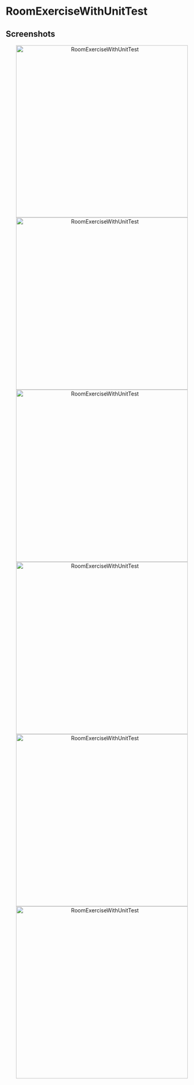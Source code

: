 # RoomExerciseWithUnitTest

## Screenshots
<p align="center">
<img alt="RoomExerciseWithUnitTest"height="450px" src="https://user-images.githubusercontent.com/73955284/151713679-426ea60a-0ec1-4f9b-b11c-cf6490cf47d0.png"  />
<img alt="RoomExerciseWithUnitTest"height="450px" src="https://user-images.githubusercontent.com/73955284/151713721-772c70ed-ba2f-4399-b0f7-d31159ba4b79.png"  />
<img alt="RoomExerciseWithUnitTest"height="450px" src="https://user-images.githubusercontent.com/73955284/151713735-37b78510-186c-48ee-86ab-c5180b91daba.png"   />
<img alt="RoomExerciseWithUnitTest"height="450px" src="https://user-images.githubusercontent.com/73955284/151713749-8ad4b4a9-140b-44d0-8771-b00db3547d8b.png"   />
<img alt="RoomExerciseWithUnitTest"height="450px" src="https://user-images.githubusercontent.com/73955284/151713763-763fcc14-afed-42d5-ae33-35547823cc25.png"   />
<img alt="RoomExerciseWithUnitTest"height="450px" src="https://user-images.githubusercontent.com/73955284/151713782-97d6d515-87f9-489a-bab0-d61ed583f572.png"   />
</p>
